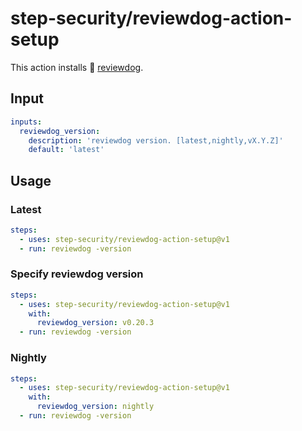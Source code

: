 # step-security/reviewdog-action-setup

This action installs :dog: [reviewdog](https://github.com/reviewdog/reviewdog).

## Input
```yaml
inputs:
  reviewdog_version:
    description: 'reviewdog version. [latest,nightly,vX.Y.Z]'
    default: 'latest'
```

## Usage

### Latest
```yaml
steps:
  - uses: step-security/reviewdog-action-setup@v1
  - run: reviewdog -version
```

### Specify reviewdog version
```yaml
steps:
  - uses: step-security/reviewdog-action-setup@v1
    with:
      reviewdog_version: v0.20.3
  - run: reviewdog -version
```

### Nightly
```yaml
steps:
  - uses: step-security/reviewdog-action-setup@v1
    with:
      reviewdog_version: nightly
  - run: reviewdog -version
```
